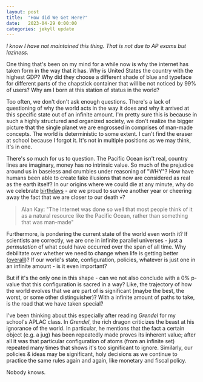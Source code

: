 ```yaml
---
layout: post
title:  "How did We Get Here?" 
date:   2023-04-29 0:00:00
categories: jekyll update
---
```

<script src="https://cdn.mathjax.org/mathjax/latest/MathJax.js?config=TeX-AMS-MML_HTMLorMML" type="text/javascript"></script>

*I know I have not maintained this thing. That is not due to AP exams but laziness.* 

One thing that's been on my mind for a while now is why the internet has taken form in the way that it has. Why is United States the country with the highest GDP? Why did they choose a different shade of blue and typeface for different parts of the chapstick container that will be not noticed by 99% of users? Why am I born at this station of status in the world? 

Too often, we don't don't ask enough questions. There's a lack of questioning of why the world acts in the way it does and why it arrived at this specific state out of an infinite amount. I'm pretty sure this is because in such a highly structured and organized society, we don't realize the bigger picture that the single planet we are engrossed in comprises of man-made concepts. The world is deterministic to some extent. I can't find the eraser at school because I forgot it. It's not in multiple positions as we may think, it's in one. 

There's so much for us to question. The Pacific Ocean isn't real, country lines are imaginary, money has no intrinsic value. So much of the prejudice around us in baseless and crumbles under reasoning of "WHY"? How have humans been able to create fake illusions that now are considered as real as the earth itself? In our origins where we could die at any minute, why do we celebrate [birthdays](https://en.wikipedia.org/wiki/Birthday_effect) - are we proud to survive another year or cheering away the fact that we are closer to our death :skull:?

> Alan Kay: "The Internet was done so well that most people think of it as a natural resource like the Pacific Ocean, rather than something that was man-made"

Furthermore, is pondering the current state of the world even worth it? If scientists are correctly, we are one in infinite parallel universes - just a *permutation* of what could have occurred over the span of all time. Why debilitate over whether we need to change when life is getting better ([overall](https://www.bbc.com/future/article/20190111-seven-reasons-why-the-world-is-improving))? If  our world's state, configuration, policies, whatever is just one in an infinite amount - is it even important? 

But if it's the only one in this shape - can we not also conclude with a 0% p-value that this configuration is sacred in a way? Like, the trajectory of how the world evolves that we are part of is significant (maybe the best, the worst, or some other distinguisher)? With a infinite amount of paths to take, is the road that we have taken special? 

I've been thinking about this especially after reading *Grendel* for my school's APLAC class. In *Grendel*, the rich dragon criticizes the beast at his ignorance of the world. In particular, he mentions that the fact a certain object (e.g. a jug) has been repeatedly made proves its inherent value; after all it was that particular configuration of atoms (from an infinite set) repeated many times that shows it's too significant to ignore. Similarly, our policies & ideas may be significant, holy decisions as we continue to practice the same rules again and again, like monetary and fiscal policy.

Nobody knows.
